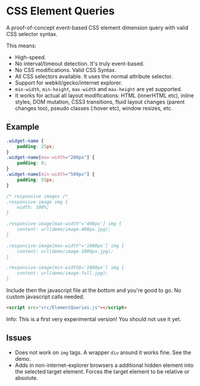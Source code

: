 CSS Element Queries
===================

A proof-of-concept event-based CSS element dimension query with valid CSS selector syntax.

This means:

 - High-speed.
 - No interval/timeout detection. It's truly event-based.
 - No CSS modifications. Valid CSS Syntax.
 - All CSS selectors available. It uses the normal attribute selector.
 - Support for webkit/gecko/internet explorer.
 - `min-width`, `min-height`, `max-width` and `max-height` are yet supported.
 - It works for actual all layout modifications: HTML (innerHTML etc), inline styles, DOM mutation, CSS3 transitions, fluid layout changes (parent changes too), pseudo classes (:hover etc), window resizes, etc.

Example
-------

```css
.widget-name {
    padding: 25px;
}
.widget-name[max-width="200px"] {
    padding: 0;
}
.widget-name[min-width="500px"] {
    padding: 55px;
}

/* responsive images /*
.responsive-image img {
    width: 100%;
}

.responsive-image[max-width^='400px'] img {
    content: url(demo/image-400px.jpg);
}

.responsive-image[max-width^='1000px'] img {
    content: url(demo/image-1000px.jpg);
}

.responsive-image[min-width$='1000px'] img {
    content: url(demo/image-full.jpg);
}
```

Include then the javascript file at the bottom and you're good to go. No custom javascript calls needed.

```html
<script src="src/ElementQueries.js"></script>
```

Info: This is a first very experimental version! You should not use it yet.


Issues
------

 - Does not work on `img` tags. A wrapper `div` around it works fine. See the demo.
 - Adds in non-internet-explorer browsers a additional hidden element into the selected target element. Forces the target element to be relative or absolute.